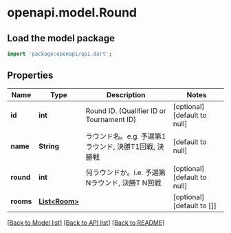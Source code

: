 # openapi.model.Round

## Load the model package
```dart
import 'package:openapi/api.dart';
```

## Properties
Name | Type | Description | Notes
------------ | ------------- | ------------- | -------------
**id** | **int** | Round ID. (Qualifier ID or Tournament ID) | [optional] [default to null]
**name** | **String** | ラウンド名。e.g. 予選第1ラウンド, 決勝T1回戦, 決勝戦 | [default to null]
**round** | **int** | 何ラウンドか。i.e. 予選第Nラウンド, 決勝T N回戦 | [optional] [default to null]
**rooms** | [**List&lt;Room&gt;**](Room.md) |  | [optional] [default to []]

[[Back to Model list]](../README.md#documentation-for-models) [[Back to API list]](../README.md#documentation-for-api-endpoints) [[Back to README]](../README.md)


